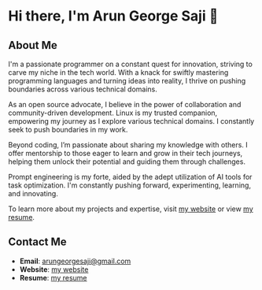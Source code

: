 # Hi there, I'm Arun George Saji 👋

## About Me
I'm a passionate programmer on a constant quest for innovation, striving to carve my niche in the tech world. With a knack for swiftly mastering programming languages and turning ideas into reality, I thrive on pushing boundaries across various technical domains.

As an open source advocate, I believe in the power of collaboration and community-driven development. Linux is my trusted companion, empowering my journey as I explore various technical domains. I constantly seek to push boundaries in my work.

Beyond coding, I’m passionate about sharing my knowledge with others. I offer mentorship to those eager to learn and grow in their tech journeys, helping them unlock their potential and guiding them through challenges.

Prompt engineering is my forte, aided by the adept utilization of AI tools for task optimization. I'm constantly pushing forward, experimenting, learning, and innovating.

To learn more about my projects and expertise, visit [my website](https://arungeorgesaji.is-a.dev) or view [my resume](https://rxresu.me/arungeorgesaji/simple-resume).

## Contact Me
- **Email**: arungeorgesaji@gmail.com
- **Website**: [my website](https://arungeorgesaji.is-a.dev)
- **Resume**: [my resume](https://rxresu.me/arungeorgesaji/simple-resume)

